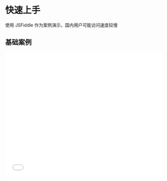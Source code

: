 # 快速上手

使用 JSFiddle 作为案例演示，国内用户可能访问速度较慢

## 基础案例

<iframe width="100%" height="400" src="//jsfiddle.net/Vincent0700/gvks9a1w/35/embedded/js,html,result/" allowfullscreen="allowfullscreen" allowpaymentrequest frameborder="0"></iframe>